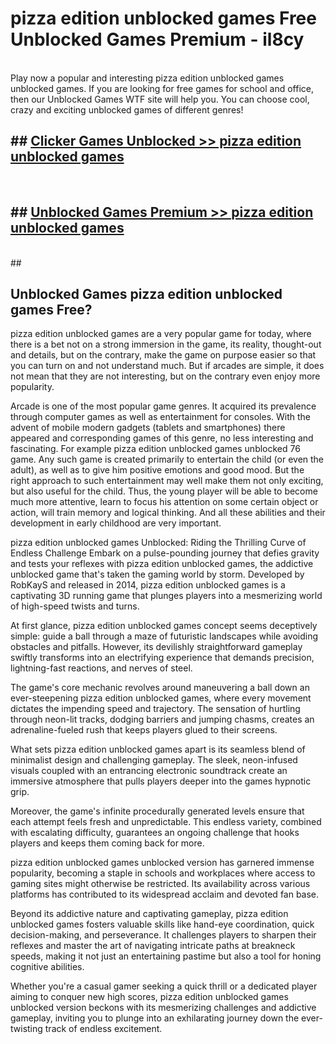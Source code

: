 # pizza edition unblocked games  Free Unblocked Games Premium - il8cy <br>
<br>
Play now a popular and interesting pizza edition unblocked games unblocked games. If you are looking for free games for school and office, then our Unblocked Games WTF site will help you. You can choose cool, crazy and exciting unblocked games of different genres!


## ##  [Clicker Games Unblocked >> pizza edition unblocked games](http://freeplayer.one?title=pizza_edition_unblocked_games&ref=UGames)
  <br>

##  ## [Unblocked Games Premium >> pizza edition unblocked games](http://freeplayer.one?title=pizza_edition_unblocked_games&ref=UGames)
  <br>
  ##



## Unblocked Games pizza edition unblocked games Free?

pizza edition unblocked games are a very popular game for today, where there is a bet not on a strong immersion in the game, its reality, thought-out and details, but on the contrary, make the game on purpose easier so that you can turn on and not understand much. But if arcades are simple, it does not mean that they are not interesting, but on the contrary even enjoy more popularity.

Arcade is one of the most popular game genres. It acquired its prevalence through computer games as well as entertainment for consoles. With the advent of mobile modern gadgets (tablets and smartphones) there appeared and corresponding games of this genre, no less interesting and fascinating. For example pizza edition unblocked games unblocked 76 game. Any such game is created primarily to entertain the child (or even the adult), as well as to give him positive emotions and good mood. But the right approach to such entertainment may well make them not only exciting, but also useful for the child. Thus, the young player will be able to become much more attentive, learn to focus his attention on some certain object or action, will train memory and logical thinking. And all these abilities and their development in early childhood are very important.

pizza edition unblocked games Unblocked: Riding the Thrilling Curve of Endless Challenge
Embark on a pulse-pounding journey that defies gravity and tests your reflexes with pizza edition unblocked games, the addictive unblocked game that's taken the gaming world by storm. Developed by RobKayS and released in 2014, pizza edition unblocked games is a captivating 3D running game that plunges players into a mesmerizing world of high-speed twists and turns.

At first glance, pizza edition unblocked games concept seems deceptively simple: guide a ball through a maze of futuristic landscapes while avoiding obstacles and pitfalls. However, its devilishly straightforward gameplay swiftly transforms into an electrifying experience that demands precision, lightning-fast reactions, and nerves of steel.

The game's core mechanic revolves around maneuvering a ball down an ever-steepening pizza edition unblocked games, where every movement dictates the impending speed and trajectory. The sensation of hurtling through neon-lit tracks, dodging barriers and jumping chasms, creates an adrenaline-fueled rush that keeps players glued to their screens.

What sets pizza edition unblocked games apart is its seamless blend of minimalist design and challenging gameplay. The sleek, neon-infused visuals coupled with an entrancing electronic soundtrack create an immersive atmosphere that pulls players deeper into the games hypnotic grip.

Moreover, the game's infinite procedurally generated levels ensure that each attempt feels fresh and unpredictable. This endless variety, combined with escalating difficulty, guarantees an ongoing challenge that hooks players and keeps them coming back for more.

pizza edition unblocked games unblocked version has garnered immense popularity, becoming a staple in schools and workplaces where access to gaming sites might otherwise be restricted. Its availability across various platforms has contributed to its widespread acclaim and devoted fan base.

Beyond its addictive nature and captivating gameplay, pizza edition unblocked games fosters valuable skills like hand-eye coordination, quick decision-making, and perseverance. It challenges players to sharpen their reflexes and master the art of navigating intricate paths at breakneck speeds, making it not just an entertaining pastime but also a tool for honing cognitive abilities.

Whether you're a casual gamer seeking a quick thrill or a dedicated player aiming to conquer new high scores, pizza edition unblocked games unblocked version beckons with its mesmerizing challenges and addictive gameplay, inviting you to plunge into an exhilarating journey down the ever-twisting track of endless excitement.